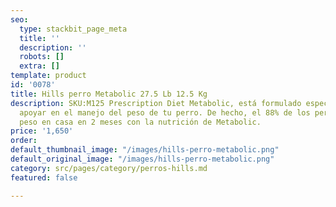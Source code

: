 ```yaml
---
seo:
  type: stackbit_page_meta
  title: ''
  description: ''
  robots: []
  extra: []
template: product
id: '0078'
title: Hills perro Metabolic 27.5 Lb 12.5 Kg
description: SKU:M125 Prescription Diet Metabolic, está formulado especialmente para
  apoyar en el manejo del peso de tu perro. De hecho, el 88% de los perros perdieron
  peso en casa en 2 meses con la nutrición de Metabolic.
price: '1,650'
order: 
default_thumbnail_image: "/images/hills-perro-metabolic.png"
default_original_image: "/images/hills-perro-metabolic.png"
category: src/pages/category/perros-hills.md
featured: false

---
```

